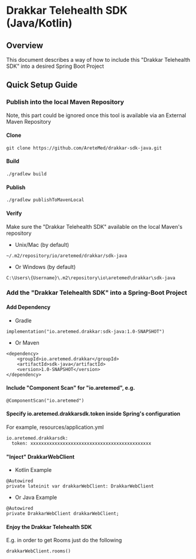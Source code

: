 # Drakkar Telehealth SDK (Java/Kotlin)

## Overview
This document describes a way of how to include this "Drakkar Telehealth SDK" into a desired Spring Boot Project

## Quick Setup Guide
### Publish into the local Maven Repository
Note, this part could be ignored once this tool is available via an External Maven Repository
#### Clone
```
git clone https://github.com/AreteMed/drakkar-sdk-java.git
```
#### Build
```
./gradlew build
```
#### Publish
```
./gradlew publishToMavenLocal
```
#### Verify
Make sure the "Drakkar Telehealth SDK" available on the local Maven's repository
- Unix/Mac (by default)
```
~/.m2/repository/io/aretemed/drakkar/sdk-java
```
- Or Windows (by default)
```
C:\Users\{Username}\.m2\repository\io\aretemed\drakkar\sdk-java
```
### Add the "Drakkar Telehealth SDK" into a Spring-Boot Project
#### Add Dependency
- Gradle
```
implementation("io.aretemed.drakkar:sdk-java:1.0-SNAPSHOT")
```
- Or Maven
```
<dependency>
    <groupId>io.aretemed.drakkar</groupId>
    <artifactId>sdk-java</artifactId>
    <version>1.0-SNAPSHOT</version>
</dependency>
```
#### Include "Component Scan" for "io.aretemed", e.g.
```
@ComponentScan("io.aretemed")
```
#### Specify io.aretemed.drakkarsdk.token inside Spring's configuration
For example, resources/application.yml
```
io.aretemed.drakkarsdk:
  token: xxxxxxxxxxxxxxxxxxxxxxxxxxxxxxxxxxxxxxxxxxxxx
```
#### "Inject" DrakkarWebClient
- Kotlin Example
```
@Autowired
private lateinit var drakkarWebClient: DrakkarWebClient
```
- Or Java Example
```
@Autowired
private DrakkarWebClient drakkarWebClient;
```
#### Enjoy the Drakkar Telehealth SDK
E.g. in order to get Rooms just do the following
```
drakkarWebClient.rooms()
```